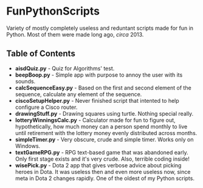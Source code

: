 # FunPythonScripts
Variety of mostly completely useless and reduntant scripts made for fun in Python. Most of them were made long ago, *circa* 2013.

## Table of Contents
+ **aisdQuiz.py** - Quiz for Algorithms' test.
+ **beepBoop.py** - Simple app with purpose to annoy the user with its sounds.
+ **calcSequenceEasy.py** - Based on the first and second element of the sequence, calculate any element of the sequence.
+ **ciscoSetupHelper.py** - Never finished script that intented to help configure a Cisco router.
+ **drawingStuff.py** - Drawing squares using turtle. Nothing special really.
+ **lotteryWinningsCalc.py** - Calculator made for fun to figure out, hypothetically, how much money can a person spend monthly to live until retirement with the lottery money evenly distributed across months.
+ **simpleTimer.py** - Very obscure, crude and simple timer. Works only on Windows.
+ **textGameRPG.py** - RPG text-based game that was abandoned early. Only first stage exists and it's very crude. Also, terrible coding inside!
+ **wisePick.py** - Dota 2 app that gives verbose advice about picking heroes in Dota. It was useless then and even more useless now, since meta in Dota 2 changes rapidly. One of the oldest of my Python scripts.
